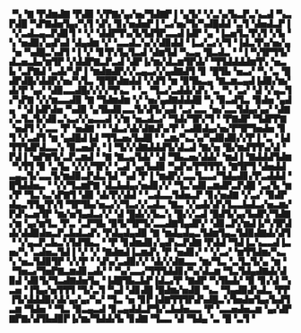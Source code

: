 ▝▚▝▇▝▛▟▆▟▇▝▛▟▉▝▞▛▇▞▄▞▅▞▜▟▇▛▐▝▄▜▞▝▞▃▚▞▙▃▛▃▚▃▟▝▚▃▛▟█▝▚▛▇▟▅▜▄▞▚▜▝▟▚▝▊▞▅▟▅▛▐▝▃▞▅▞▜▞▚▟█▟▟▝▃▜▝▟▅▟▃▛▐▝▞▃▟▃▄▃▛▟▊▜▝▝▞▝▟▟▛▜▚▞▙▜▟▜▛▃▃▟▐▟▛▝▄▝▐▃▅▜▃▜▚▜▝▞▙▝▚▝▅▟▉▞▄▟▚▟▝▟▄▟▆▝▞▝▃▃▟▃▚▞▞▟▉▟▟▝▐▃▞▃▞▞▜▝▐▟▃▜▚▞▅▞▄▝▅▝▚▟█▃▚▟▜▝▐▝▞▝▊▜▚▜▄▜▃▟▝▟▆▜▟▝▚▃▄▝█▃▟▃▝▝▐▝▚▜▛▜▜▞▟▃▅▃▙▞▆▜▛▝▞▟▟▛▇▃▛▃▟▝▟▛▐▞▆▞▟▃▆▜▛▟▞▝▜▜▟▟▟▟▆▜▚▝▅▃▙▝▃▛▇▟▝▃▟▞▚▛▐▝▆▟▆▟▛▞▞▃▄▃▞▞▄▟▇▟▜▝▊▝█▜▙▝▅▃▞▝▚▝▃▝█▟▛▟█▞▟▟▛▞▅▞▚▜▃▝█▜▛▟▆▟▟▝▞▟▜▝▆▝▉▜▙▃▄▝▇▃▆▃▄▟▐▟▉▞▆▞▟▞▛▝▄▞▝▟▉▃▃▟█▞▞▞▞▜▚▃▝▝▃▝▜▃▞▃▟▟▞▟▚▝▃▝▚▝▃▞▝▟▝▞▄▃▜▞▚▛▇▝▞▞▆▃▃▟▉▝▇▝▜▟▆▟▆▝▞▝▅▞▄▟▇▟▟▟█▝▚▝▉▃▟▜▃▝▉▟▅▝▄▟▄▝▝▟▐▟▛▟▅▝▚▟▉▝▄▜▙▟▊▃▃▜▞▟▜▞▄▟▝▃▞▃▃▝▅▞▃▃▜▟▄▞▄▞▝▟▇▞▃▜▃▜▞▟▊▃▚▃▞▞▄▃▃▟▝▞▆▝▅▃▟▃▞▝▜▟▞▜▛▞▜▝▝▛▇▟▛▝▜▟▛▛▇▝▅▟▜▝▞▃▃▝▛▝▅▟▇▝▝▝▟▃▞▟▞▟▇▟▚▞▛▝▃▟▉▟▄▞▅▞▛▜▛▜▅▟▅▝▊▜▝▞▃▟▜▝▆▝▄▟█▟▐▟▝▜▜▃▅▞▙▟█▝▝▃▆▞▚▃▚▞▚▟▉▟▉▞▞▛▐▝▃▝▐▟▜▜▜▟▛▟▃▃▚▝▉▃▅▟▚▝▐▝▜▞▞▟▇▟▟▟▜▞▟▃▟▝▇▞▅▝█▞▆▟▜▜▚▞▟▝▛▟▐▝▅▛▇▜▞▃▛▃▆▟▝▝▇▝▇▃▄▜▟▞▝▟▝▜▙▃▅▞▟▟▞▝▆▟▐▝▇▟▟▟▜▟▆▝▚▜▜▝▉▝▃▜▄▝▞▞▞▜▛▞▝▃▟▝▄▞▙▟▉▝▚▟▚▞▛▜▜▜▚▝▇▜▛▜▝▟▅▟▟▃▄▃▜▞▃▃▜▞▆▟▉▃▛▟▃▜▟▝▚▟▝▛▐▝▆▟▛▞▃▃▜▃▃▞▜▟▄▟▊▞▛▃▟▟▟▝█▜▟▟▅▃▝▝▞▞▜▃▆▛▇▝▟▃▙▟▄▞▅▟▊▞▞▝▜▃▚▟▊▃▆▟▛▃▛▟█▝▃▞▙▝▆▞▛▝▜▃▚▃▚▛▇▜▝▟▉▝▟▞▛▞▟▟▝▝▃▟▃▃▜▟▅▃▛▝▊▞▅▟▇▝▞▃▞▝▉▟▛▟▄▃▜▜▄▜▚▜▝▜▛▜▙▞▅▃▞▞▜▃▞▞▃▟▃▝▇▃▝▞▄▟▞▟▚▜▃▃▙▟▃▞▅▃▆▞▛▟▚▃▅▜▛▝▆▞▅▜▄▟▃▞▞▝▟▝█▟▞▞▙▃▚▝█▞▞▃▟▝█▟▜▞▄▞▙▟▛▞▜▟▇▞▆▝▄▞▆▜▃▝▛▃▝▃▛▜▙▝▉▜▞▜▛▜▞▃▃▟▇▜▄▟▛▞▝▟▊▃▛▞▆▟▐▞▚▜▛▟▟▞▟▟▉▟▅▃▛▃▙▟▃▟▚▝▛▟▄▟▄▟▉▝▇▝▆▟▄▟▄▃▜▟▆▜▄▃▜▟▉▟▇▟▞▟▜▝▝▞▄▃▛▃▙▃▚▜▟▜▙▃▝▝▛▝▊▟▆▟▊▞▄▟▚▃▛▟▇▝▛▟▟▝▜▟▐▃▚▃▃▟▐▃▅▞▚▝▃▟▅▃▜▟▐▝▞▝▞▝▇▟▆▟▐▃▆▟▚▝▛▝▅▟▊▞▝▝▞▃▞▝▆▜▜▟▆▞▚▃▚▝▅▃▜▟▉▜▛▝▞▞▛▝▝▟▚▞▃▟▉▞▞▝▟▞▞▟▇▃▃▝▆▞▜▃▝▃▜▃▜▞▄▝▆▝▝▜▅▃▞▜▅▛▇▃▆▟▊▃▟▞▝▝▚▞▃▃▞▜▜▜▟▟▊▞▚▞▟▃▆▝▜▃▜▟▄▟▇▟▞▟▉▟▝▟▊▜▞▜▃▟▇▟▅▜▄▝▐▟█▜▙▃▙▛▐▟▃▞▛▝▇▟▛▝▚▜▙▟▞▝▉▝▊▞▟▝▚▃▅▝▐▜▄▞▅▜▜▜▝▜▞▃▜▝▚▟▝▟▊▟█▝█▟▆▞▅▟█▝▚▃▝▜▄▟▉▟▚▟▃▝▛▛▐▜▞▟▟▟▉▞▟▞▄▞▄▞▚▞▝▜▃▝▅▝▊▛▐▟▇▜▜▜▛▟▚▟█▃▚▜▅▟▅▜▄▞▙▟▜▃▆▝▜▟▅▝▝▜▃▝▉▃▄▃▟▝▊▃▄▟▟▃▛▜▞▃▙▟▅▃▃▝▛▝▃▃▅▟▅▃▆▝▄▞▟▛▇▛▇▞▟▜▙▟▉▛▐▞▆▞▜▟▟▞▙▝▊▟▇▝▜▃▃▝▟▝▜▟▄▝▃▝█▝▃▜▝
